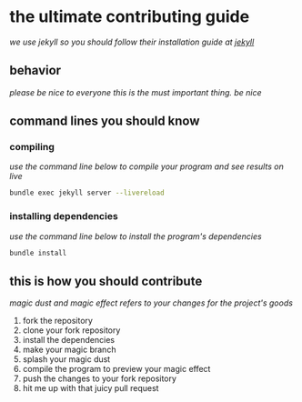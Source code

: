 # the ultimate contributing guide

_we use jekyll so you should follow their installation guide at [jekyll](https://jekyllrb.com/docs/installation)_

## behavior
_please be nice to everyone this is the must important thing. be nice_

## command lines you should know

### compiling
_use the command line below to compile your program and see results on live_
```bash
bundle exec jekyll server --livereload
```

### installing dependencies
_use the command line below to install the program's dependencies_
```bash
bundle install
```

## this is how you should contribute
_magic dust and magic effect refers to your changes for the project's goods_

1. fork the repository
2. clone your fork repository
3. install the dependencies
4. make your magic branch
5. splash your magic dust
6. compile the program to preview your magic effect
7. push the changes to your fork repository
8. hit me up with that juicy pull request
